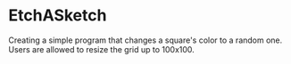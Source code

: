# EtchASketch
Creating a simple program that changes a square's color to a random one. Users are allowed to resize the grid up to 100x100.
